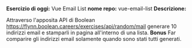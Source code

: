 **Esercizio di oggi:** Vue Email List
**nome repo:** vue-email-list
**Descrizione:**

Attraverso l'apposita API di Boolean
https://flynn.boolean.careers/exercises/api/random/mail
generare 10 indirizzi email e stamparli in pagina all'interno di una lista.
**Bonus**
Far comparire gli indirizzi email solamente quando sono stati tutti generati.
